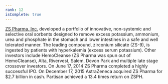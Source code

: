 ```yaml
---
rank: 12
isComplete: true
---
```


<span class="investment__name">[ZS Pharma, Inc.](http://www.zspharma.com/)</span> developed a portfolio of innovative, non-systemic and selective oral sorbents designed to remove excess potassium, ammonium, urea and phosphate in the stomach and lower intestines in a safe and well tolerated manner. The leading compound, zirconium silicate (ZS-9), is ingested by patients with hyperkalemia (excess serum potassium). Other investors include HemoCleanse (ZS Pharma was spun out of HemoCleanse), Alta, Rivervest, Salem, Devon Park and multiple late stage crossover investors. On June 17, 2014 ZS Pharma completed a highly successful IPO. On December 17, 2015 AstraZeneca acquired ZS Pharma for $2.7 billion in cash. Partisan achieved a 13.4 times return on ZSPH.
